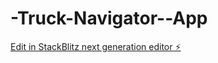 # -Truck-Navigator--App

[Edit in StackBlitz next generation editor ⚡️](https://stackblitz.com/~/github.com/Luansilva62/-Truck-Navigator--App)